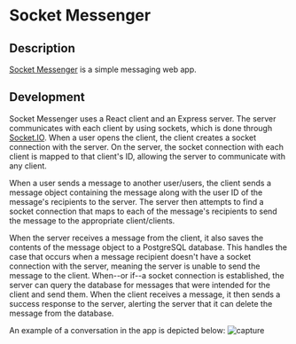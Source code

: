 # Socket Messenger

## Description

[Socket Messenger](https://socket-messenger-qy8t.onrender.com) is a simple messaging web app.

## Development

Socket Messenger uses a React client and an Express server. The server communicates with each client by using sockets, which is done through [Socket.IO](https://github.com/socketio/socket.io#readme). When a user opens the client, the client creates a socket connection with the server. On the server, the socket connection with each client is mapped to that client's ID, allowing the server to communicate with any client.

When a user sends a message to another user/users, the client sends a message object containing the message along with the user ID of the message's recipients to the server. The server then attempts to find a socket connection that maps to each of the message's recipients to send the message to the appropriate client/clients.

When the server receives a message from the client, it also saves the contents of the message object to a PostgreSQL database. This handles the case that occurs when a message recipient doesn't have a socket connection with the server, meaning the server is unable to send the message to the client. When--or if--a socket connection is established, the server can query the database for messages that were intended for the client and send them. When the client receives a message, it then sends a success response to the server, alerting the server that it can delete the message from the database.

An example of a conversation in the app is depicted below:
![capture](https://user-images.githubusercontent.com/26337084/182067580-7c49146e-be81-4cca-98c4-428986ad861b.png)
